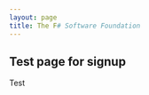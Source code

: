 ```yaml
---
layout: page
title: The F# Software Foundation
---
```


## Test page for signup

Test

<div>
<form action="http://fsharp.us7.list-manage2.com/subscribe/post" method="POST">
<input type="hidden" name="u" value="ea7c674f32282a4deffc36508">
<input type="hidden" name="id" value="632e3ee0e6">
</form>
</div>


